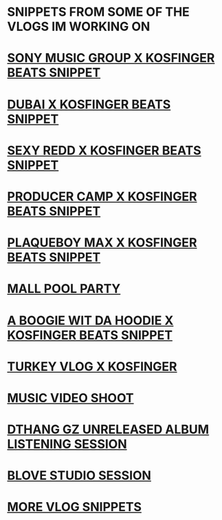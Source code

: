 # SNIPPETS FROM SOME OF THE VLOGS IM WORKING ON 
# <a href="https://youtu.be/mgJiF4kjD8A">SONY MUSIC GROUP X KOSFINGER BEATS SNIPPET</a>

# <a href="https://youtu.be/Xm2yVEfZ65Y">DUBAI X KOSFINGER BEATS SNIPPET</a>

# <a href="https://youtu.be/4etignbstw8">SEXY REDD X KOSFINGER BEATS SNIPPET</a>

# <a href="https://youtu.be/dffNT1SXovE">PRODUCER CAMP X KOSFINGER BEATS SNIPPET</a>

# <a href="https://youtu.be/dwDEumtSHsM">PLAQUEBOY MAX X KOSFINGER BEATS SNIPPET</a>

# <a href="https://youtu.be/6q0fxxlG5SU">MALL POOL PARTY</a>

# <a href="https://youtu.be/0qSi4sUJOiE">A BOOGIE WIT DA HOODIE X KOSFINGER BEATS SNIPPET</a>

# <a href="https://youtu.be/qfQzLc7Sg_Q">TURKEY VLOG X KOSFINGER</a>

# <a href="https://youtu.be/HsYGAnShsoc">MUSIC VIDEO SHOOT </a>

# <a href="https://youtu.be/-g8DvNSPWms">DTHANG GZ UNRELEASED ALBUM LISTENING SESSION</a>

# <a href="https://youtu.be/fhAAclvCCEo">BLOVE STUDIO SESSION</a>

# <a href="https://www.youtube.com/playlist?list=PLCFBdpDEOzb0e1u4_6556AtZk3dG_aVKh">MORE VLOG SNIPPETS</a>




